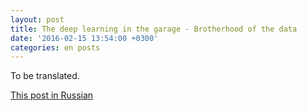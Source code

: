 ```yaml
---
layout: post
title: The deep learning in the garage - Brotherhood of the data
date: '2016-02-15 13:54:00 +0300'
categories: en posts
---
```


To be translated.

[This post in Russian](/ru/posts/2016/02/15/deep-learning-in-the-garage-brotherhood-of-data.html)

